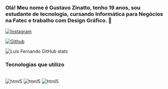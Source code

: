 ### Olá! Meu nome é Gustavo Zinatto, tenho 19 anos, sou estudante de tecnologia, cursando Informática para Negócios na Fatec e trabalho com Design Gráfico.  👋
 
[![Instagram](https://img.shields.io/badge/Instagram-E4405F?style=for-the-badge&logo=instagram&logoColor=white)](https://www.instagram.com/gustavozinatto/)
 
[![Github](https://img.shields.io/badge/GitHub-100000?style=for-the-badge&logo=github&logoColor=white)](https://github.com/GustavoZinatto)
 
![Luis Fernando GitHub stats](https://github-readme-stats.vercel.app/api?username=gustavozinatto&show_icons=true&theme=radical)
 
 
### Tecnologias que utilizo
 
<div style="display: inline-block"><br/>
<img aling="center" alt="html5" src="https://img.shields.io/badge/HTML5-E34F26?style=for-the-badge&logo=html5&logoColor=white">
<img aling="center" alt="html5" src="https://img.shields.io/badge/CSS3-1572B6?style=for-the-badge&logo=css3&logoColor=white">
<img aling="center" alt="html5" src="https://img.shields.io/badge/Java-ED8B00?style=for-the-badge&logo=openjdk&logoColor=white">
</div>
